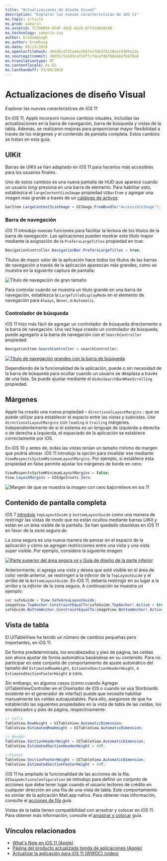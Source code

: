 ```yaml
---
title: "Actualizaciones de diseño Visual"
description: "Explorar las nuevas características de iOS 11"
ms.topic: article
ms.prod: xamarin
ms.assetid: 7C300B94-0FAF-492E-A326-877419A1824B
ms.technology: xamarin-ios
author: bradumbaugh
ms.author: brumbaug
ms.date: 09/13/2016
ms.openlocfilehash: d66d8cd722aa9a7b6fe27db3f6128ee24309a1de
ms.sourcegitcommit: 30055c534d9caf5dffcfdeafd6f08e666fb870a8
ms.translationtype: MT
ms.contentlocale: es-ES
ms.lasthandoff: 03/09/2018
---
```

# <a name="visual-design-updates"></a>Actualizaciones de diseño Visual

_Explorar las nuevas características de iOS 11_

En iOS 11, Apple incorporó nuevos cambios visuales, incluidas las actualizaciones en la barra de navegación, barra de búsqueda y vistas de la tabla. Además, se realizaron mejoras para proporcionar mayor flexibilidad a través de los márgenes y el contenido de pantalla completa. Estos cambios se tratan en esta guía.

## <a name="uikit"></a>UIKit

Barras de UIKit se han adaptado en iOS 11 para hacerlos más accesibles para los usuarios finales.

Uno de estos cambios es una nueva pantalla de HUD que aparece cuando un usuario long-presiona en una barra de elemento. Para habilitar esto, establezca el `largeContentSizeImage` propiedad `UIBarItem` y agregar una imagen más grande a través de un [catálogo de activos](~/ios/app-fundamentals/images-icons/displaying-an-image.md):

```csharp
barItem.LargeContentSizeImage = UIImage.FromBundle("AccessibleImage");
```

### <a name="navigation-bar"></a>Barra de navegación
iOS 11 introdujo nuevas funciones para facilitar la lectura de los títulos de la barra de navegación. Las aplicaciones pueden mostrar este título mayor mediante la asignación de la `PrefersLargeTitles` propiedad en true:

```csharp
NavigationController.NavigationBar.PrefersLargeTitles = true;
```

Títulos de mayor valor de la aplicación hace _todos los_ títulos de las barras de navegación a través de la aplicación aparezcan más grandes, como se muestra en la siguiente captura de pantalla:

![Título de navegación de gran tamaño](visual-design-images/image7.png)

Para controlar cuándo se muestra un título grande en una barra de navegación, establezca la `LargeTitleDisplayMode` en el elemento de navegación para `Always`, `Never`, o `Automatic`.

### <a name="search-controller"></a>Controlador de búsqueda

iOS 11 hizo más fácil de agregar un controlador de búsqueda directamente a la barra de navegación. Una vez haya creado un controlador de búsqueda, puede agregarlo a la barra de navegación con el `SearchController` propiedad:

```csharp
NavigationItem.SearchController = searchController;
```

[![Título de navegación grandes con la barra de búsqueda](visual-design-images/image8-sml.png)](visual-design-images/image8-sml.png#lightbox)

Dependiendo de la funcionalidad de la aplicación, puede o sin necesidad de la barra de búsqueda para ocultar cuando un usuario se desplaza a través de una lista. Se puede ajustar mediante el `HidesSearchBarWhenScrolling` propiedad.

## <a name="margins"></a>Márgenes

Apple ha creado una nueva propiedad – `directionalLayoutMargins` : que se puede utilizar para establecer el espacio entre las vistas y subvistas. Use `directionalLayoutMargins` con `leading` o `trailing` márgenes. Independientemente de si el sistema es un lenguaje de izquierda a derecha o de derecha a izquierda, el espaciado de la aplicación se establece correctamente por iOS.

En iOS 10 y antes de, todas las vistas tenían un tamaño mínimo de margen que podría alinear. iOS 11 introdujo la opción para invalidar ese mediante `ViewRespectsSystemMinimumLayoutMargins`. Por ejemplo, si establece esta propiedad en false permite ajustar los márgenes de borde en cero:

```csharp
ViewRespectsSystemMinimumLayoutMargins = false;
View.LayoutMargins = UIEdgeInsets.Zero;
```
![Margen de que se muestra la imagen con cero bajorrelieve en ios 11](visual-design-images/image9.png)

<a name="fullscreen" />

## <a name="full-screen-content"></a>Contenido de pantalla completa

iOS 7 [introdujo](~/ios/platform/introduction-to-ios7/ios7-ui.md#fullscreen) `topLayoutGuide` y `bottomLayoutGuide` como una manera de restringir las vistas de modo que no están ocultos mediante barras UIKit y están en un área visible de la pantalla. Se han quedado obsoletas en iOS 11 en favor de la _zona segura de_.

La zona segura es una nueva manera de pensar en el espacio de la aplicación y cómo se agregan restricciones entre una vista y una vista super visible. Por ejemplo, considere la siguiente imagen:

[![Parte superior del área segura vs y Guía de diseño de la parte inferior](visual-design-images/image10-sml.png)](visual-design-images/image10.png#lightbox)

Anteriormente, si agrega una vista y desea que esté visible en el área de color verde anterior, se restringen a la _inferior_ de la `TopLayoutGuide` y el _arriba_ de la `BottomLayoutGuide`. En iOS 11, debería restringir en su lugar a la _arriba_ y la _inferior_ de la zona segura. A continuación se muestra un ejemplo:

```csharp
var safeGuide = View.SafeAreaLayoutGuide;
imageView.TopAnchor.ConstraintEqualTo(safeGuide.TopAnchor).Active = true;
safeGuide.BottomAnchor.ConstraintEqualTo(imageView.BottomAnchor).Active = true;
```

## <a name="table-view"></a>Vista de tabla

El UITableView ha tenido un número de cambios pequeñas pero importantes, en iOS 11.

De forma predeterminada, los encabezados y pies de página, las celdas son ahora ajustar de forma automática basándose en su contenido. Para no participar en este conjunto de comportamiento de ajuste automático del tamaño del `EstimatedRowHeight`, `EstimatedSectionHeaderHeight`, o `EstimatedSectionFooterHeight` a cero.

Sin embargo, en algunos casos (como cuando Agregar UITableViewController en el Diseñador de iOS o cuando se usa Storboards existente en el generador de interfaz) puede que necesite habilitar manualmente las celdas autoajustables. Para ello, asegúrese de que ha establecido las siguientes propiedades en la vista de tabla de las celdas, los encabezados y pies de página, respectivamente:

```csharp
// Cells
TableView.RowHeight = UITableView.AutomaticDimension;
TableView.EstimatedRowHeight = UITableView.AutomaticDimension;

// Header
TableView.SectionHeaderHeight = UITableView.AutomaticDimension;
TableView.EstimatedSectionHeaderHeight = 40f;

//Footer
TableView.SectionFooterHeight = UITableView.AutomaticDimension;
TableView.EstimatedSectionFooterHeight = 40f;

```

iOS 11 ha ampliado la funcionalidad de las acciones de la fila. `UISwipeActionsConfiguration` se introdujo para definir un conjunto de acciones que debe tener lugar cuando el usuario lectores de crédito en cualquier dirección en una fila de una vista de tabla. Este comportamiento es similar de la aplicación Mail.app nativo. Para obtener más información, consulte el [acciones de fila](~/ios/user-interface/controls/tables/row-action.md) guía.

Vistas de la tabla tienen compatibilidad con arrastrar y colocar en iOS 11. Para obtener más información, consulte el [arrastrar y colocar](~/ios/platform/introduction-to-ios11/drag-and-drop.md#uitableview) guía.


## <a name="related-links"></a>Vínculos relacionados

- [What's New en iOS 11 (Apple)](https://developer.apple.com/ios/)
- [Página del producto actualizada tienda de aplicaciones (Apple)](https://developer.apple.com/app-store/product-page/)
- [Actualizar la aplicación para iOS 11 (WWDC) (vídeo)](https://developer.apple.com/videos/play/wwdc2017/204/)
